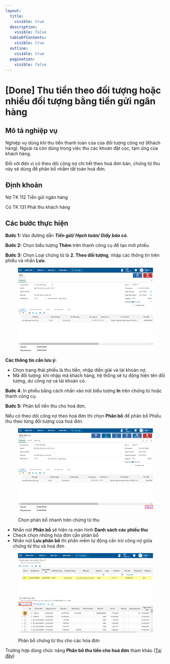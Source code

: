 ```yaml
---
layout:
  title:
    visible: true
  description:
    visible: false
  tableOfContents:
    visible: true
  outline:
    visible: true
  pagination:
    visible: false
---
```


# \[Done] Thu tiền theo đối tượng hoặc nhiều đối tượng bằng tiền gửi ngân hàng

## Mô tả nghiệp vụ

Nghiệp vụ dùng khi thu tiền thanh toán của của đối tượng công nợ (Khách hàng). Ngoài ra còn dùng trong việc thu các khoản đặt cọc, tạm ứng của khách hàng.

Đối với đơn vị có theo dõi công nợ chi tiết theo hoá đơn bán, chứng từ thu này sẽ dùng để phân bổ nhằm tất toán hoá đơn.

## Định khoản

Nợ TK 112 Tiền gửi ngân hàng

Có TK 131 Phải thu khách hàng

## Các bước thực hiện

**Bước 1:** Vào đường dẫn _**Tiền gửi/ Hạch toán/ Giấy báo có.**_

**Bước 2:** Chọn biểu tượng **Thêm** trên thanh công cụ để tạo mới phiếu.

**Bước 3:** Chọn Loại chứng từ là **2. Theo đối tượng**, nhập các thông tin trên phiếu và nhấn **Lưu**.

<figure><img src="../../.gitbook/assets/thu tiền theo đối tượng 01.png" alt=""><figcaption></figcaption></figure>

**Các thông tin cần lưu ý:**

* Chọn trạng thái phiếu là thu tiền, nhập diễn giải và tài khoản nợ.
* Mã đối tượng: khi nhập mã khách hàng, hệ thống sẽ tự động hiện tên đối tượng, dư công nợ và tài khoản có.

**Bước 4**: In phiếu bằng cách nhấn vào nút biểu tượng **In** trên chứng từ hoặc thanh công cụ.

**Bước 5:** Phân bổ tiền thu cho hoá đơn.

Nếu có theo dõi công nợ theo hoá đơn thì chọn **Phân bổ** để phân bổ Phiếu thu theo từng đối tượng của hoá đơn.

<figure><img src="../../.gitbook/assets/thu tiền theo đối tượng 002.png" alt=""><figcaption><p>Chọn phân bổ nhanh trên chứng từ thu</p></figcaption></figure>

* Nhấn nút **Phân bổ** sẽ hiện ra màn hình **Danh sách các phiếu thu**
* Check chọn những hóa đơn cần phân bổ
* Nhấn nút **Lưu phân bổ** thì phần mềm tự động cấn trừ công nợ giữa chứng từ thu và hoá đơn

<figure><img src="../../.gitbook/assets/thu tiền theo đối tượng 02.png" alt=""><figcaption><p>Phân bổ chứng từ thu cho các hóa đơn</p></figcaption></figure>

Trường hợp dùng chức năng **Phân bổ thu tiền cho hoá đơn** tham khảo ([Tại đây](../../ban-hang/quan-ly-tuoi-no-hoa-don/phan-bo-tien-thu-cho-hoa-don.md))
